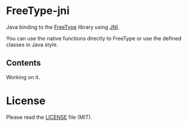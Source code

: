# FreeType-jni
Java binding to the [FreeType](http://www.freetype.org/) library using [JNI](https://en.wikipedia.org/wiki/Java_Native_Interface).

You can use the native functions directly to FreeType or use the defined classes in Java style.
## Contents
Working on it.
# License
Please read the [LICENSE](https://github.com/Dementor100/freetype-jni/blob/master/LICENSE) file (MIT).
